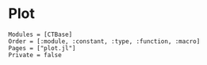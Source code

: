 # Plot

```@autodocs
Modules = [CTBase]
Order = [:module, :constant, :type, :function, :macro]
Pages = ["plot.jl"]
Private = false
```